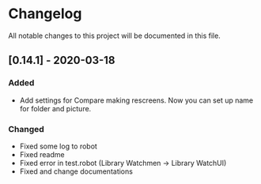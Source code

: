 # Changelog

All notable changes to this project will be documented in this file.

## [0.14.1] - 2020-03-18

### Added

- Add settings for Compare making rescreens. Now you can set up name for folder and picture.


### Changed
- Fixed some log to robot
- Fixed readme
- Fixed error in test.robot (Library Watchmen -> Library WatchUI)
- Fixed and change documentations
